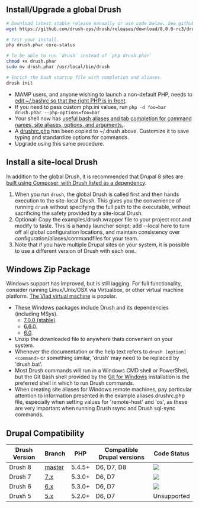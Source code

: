 Install/Upgrade a global Drush
---------------
```bash    
# Download latest stable release manually or use code below. See github.com/drush-ops/drush/releases.
wget https://github.com/drush-ops/drush/releases/download/8.0.0-rc3/drush.phar

# Test your install.
php drush.phar core-status

# To be able to run `drush` instead of `php drush.phar` 
chmod +x drush.phar
sudo mv drush.phar /usr/local/bin/drush

# Enrich the bash startup file with completion and aliases.
drush init
```
    
* MAMP users, and anyone wishing to launch a non-default PHP, needs to [edit ~/.bashrc so that the right PHP is in front](http://stackoverflow.com/questions/4145667/how-to-override-the-path-of-php-to-use-the-mamp-path/10653443#10653443).
* If you need to pass custom php.ini values, run `php -d foo=bar drush.phar --php-options=foo=bar`
* Your shell now has [useful bash aliases and tab completion for command names, site aliases, options, and arguments.](https://raw.githubusercontent.com/drush-ops/drush/master/examples/example.bashrc).
* A [drushrc.php](https://raw.githubusercontent.com/drush-ops/drush/master/examples/example.drushrc.php) has been copied to ~/.drush above. Customize it to save typing and standardize options for commands.
* Upgrade using this same procedure.

Install a site-local Drush
-----------------
In addition to the global Drush, it is recommended that Drupal 8 sites are [built using Composer, with Drush listed as a dependency](https://github.com/drupal-composer/drupal-project).   

1. When you run `drush`, the global Drush is called first and then hands execution to the site-local Drush. This gives you the convenience of running `drush` without specifying the full path to the executable, without sacrificing the safety provided by a site-local Drush.
2. Optional: Copy the examples/drush.wrapper file to your project root and modify to taste. This is a handy launcher script; add --local here to turn off all global configuration locations, and maintain consistency over configuration/aliases/commandfiles for your team.
3. Note that if you have multiple Drupal sites on your system, it is possible to use a different version of Drush with each one.

Windows Zip Package
----------------------------
Windows support has improved, but is still lagging. For full functionality, consider running Linux/Unix/OSX via Virtualbox, or other virtual machine platform. [The Vlad virtual machine](https://github.com/hashbangcode/vlad) is popular.

* These Windows packages include Drush and its dependencies (including MSys). 
    * [7.0.0 (stable)](https://github.com/drush-ops/drush/releases/download/7.0.0/windows-7.0.0.zip).
    * [6.6.0](https://github.com/drush-ops/drush/releases/download/6.6.0/windows-6.6.0.zip).
    * [6.0](https://github.com/drush-ops/drush/releases/download/6.0.0/Drush-6.0-2013-08-28-Installer-v1.0.21.msi).
* Unzip the downloaded file to anywhere thats convenient on your system. 
* Whenever the documentation or the help text refers to `drush [option] <command>` or something similar, 'drush' may need to be replaced by 'drush.bat'.
* Most Drush commands will run in a Windows CMD shell or PowerShell, but the Git Bash shell provided by the [Git for Windows](http://msysgit.github.com) installation is the preferred shell in which to run Drush commands.
* When creating site aliases for Windows remote machines, pay particular attention to information presented in the example.aliases.drushrc.php file, especially when setting values for 'remote-host' and 'os', as these are very important when running Drush rsync and Drush sql-sync commands.

Drupal Compatibility
-----------------
Drush Version | Branch  | PHP | Compatible Drupal versions | Code Status
------------- | ------  | --- | -------------------------- | -----------
Drush 8       | [master](https://travis-ci.org/drush-ops/drush)  | 5.4.5+ | D6, D7, D8                 | <img src="https://travis-ci.org/drush-ops/drush.svg?branch=master">
Drush 7       | [7.x](https://travis-ci.org/drush-ops/drush) | 5.3.0+ | D6, D7                     | <img src="https://travis-ci.org/drush-ops/drush.svg?branch=7.x">
Drush 6       | [6.x](https://travis-ci.org/drush-ops/drush) | 5.3.0+ | D6, D7                     | <img src="https://travis-ci.org/drush-ops/drush.svg?branch=6.x">
Drush 5       | [5.x](https://travis-ci.org/drush-ops/drush) | 5.2.0+ | D6, D7                     | Unsupported

